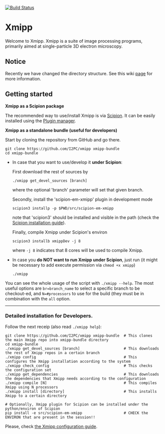 [![Build Status](https://travis-ci.com/I2PC/xmipp.svg?branch=devel)](https://travis-ci.com/I2PC/xmipp)
<!---  [![Quality Gate](https://sonarcloud.io/api/project_badges/measure?project=Xmipp&metric=alert_status)](https://sonarcloud.io/dashboard?id=Xmipp)
[![Technical debt](https://sonarcloud.io/api/project_badges/measure?project=Xmipp&metric=sqale_index)](https://sonarcloud.io/component_measures?id=Xmipp&metric=sqale_index)
[![Bugs](https://sonarcloud.io/api/project_badges/measure?project=Xmipp&metric=bugs)](https://sonarcloud.io/project/issues?id=Xmipp&resolved=false&types=BUG)
--->
# Xmipp

Welcome to Xmipp. Xmipp is a suite of image processing programs, primarily aimed at single-particle 3D electron microscopy.


## Notice

Recently we have changed the directory structure. See this wiki [page](https://github.com/I2PC/xmipp/wiki/Transfer-to-new-directory-structure) for more information.

## Getting started
**Xmipp as a Scipion package**

The recommended way to use/install Xmipp is via [Scipion](https://scipion-em.github.io/docs/docs/scipion-modes/how-to-install.html).
It can be easily installed using the [Plugin manager](https://scipion-em.github.io/docs/docs/user/plugin-manager.html).

**Xmipp as a standalone bundle (useful for developers)**

Start by cloning the repository from GitHub and go there.
```
git clone https://github.com/I2PC/xmipp xmipp-bundle
cd xmipp-bundle
```

* In case that you want to use/develop it **under Scipion**:
  
  First download the rest of sources by
  ```
  ./xmipp get_devel_sources [branch]
  ```
  where the optional 'branch' parameter will set that given branch.
  
  Secondly, install the 'scipion-em-xmipp' plugin in development mode
  ```
  scipion3 installp -p $PWD/src/scipion-em-xmipp
  ```
  note that 'scipion3' should be installed and visible in the path (check the [Scipion installation guide](https://scipion-em.github.io/docs/docs/scipion-modes/how-to-install.html)).
  
  Finally, compile Xmipp under Scipion's environ
  ```
  scipion3 installb xmippDev -j 8
  ```
  where `-j 8` indicates that 8 cores will be used to compile Xmipp.
  
* In case you **do NOT want to run Xmipp under Scipion**, just run (it might be necessary to add execute permission via `chmod +x xmipp`)
  ```
  ./xmipp 
  ```

You can see the whole usage of the script with `./xmipp --help`. The most useful options are `br=branch_name` to select a specific branch to be checkout-ed, and `N=#processors` to use for the build (they must be in combination with the `all` option.


---------------


### Detailed installation for Developers.

Follow the next receip (also read `./xmipp help`):

```
git clone https://github.com/I2PC/xmipp xmipp-bundle  # This clones the main Xmipp repo into xmipp-bundle directory
cd xmipp-bundle
./xmipp get_devel_sources [branch]                    # This downloads the rest of Xmipp repos in a certain branch
./xmipp config                                        # This configures the Xmipp installation according to the system
./xmipp check_config                                  # This checks the configuration set
./xmipp get_dependencies                              # This downloads the dependencies that Xmipp needs according to the configuration
./xmipp compile [N]                                   # This compiles Xmipp using N processors
./xmipp install [directory]                           # This installs Xmipp to a certain directory

# Optionally, Xmipp plugin for Scipion can be installed under the python/environ of Scipion
pip install -e src/scipion-em-xmipp                   # CHECK the ENVIRON that are present in the session!!
```

Please, check [the Xmipp configuration guide](https://github.com/I2PC/xmipp/wiki/Xmipp-configuration-(version-20.07)). 
